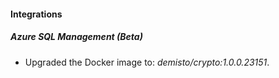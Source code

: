 #### Integrations
##### Azure SQL Management (Beta)
- Upgraded the Docker image to: *demisto/crypto:1.0.0.23151*.
